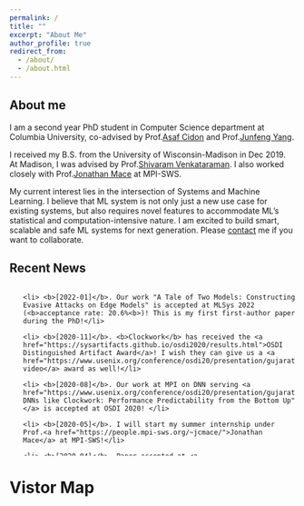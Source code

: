 ```yaml
---
permalink: /
title: ""
excerpt: "About Me"
author_profile: true
redirect_from: 
  - /about/
  - /about.html
---
```

## <i class="fa fa-cog fa-fw"></i> About me ##
I am a second year PhD student in Computer Science department at Columbia University, co-advised by Prof.[Asaf Cidon](https://www.asafcidon.com/) and Prof.[Junfeng Yang](http://www.cs.columbia.edu/~junfeng/).

I received my B.S. from the University of Wisconsin-Madison in Dec 2019. At Madison, I was advised by Prof.[Shivaram Venkataraman](https://shivaram.org/). I also worked closely with Prof.[Jonathan Mace](https://people.mpi-sws.org/~jcmace/) at MPI-SWS.

My current interest lies in the intersection of Systems and Machine Learning. I believe that ML system is not only just a new use case for existing systems, but also requires novel features to accommodate ML’s statistical and computation-intensive nature. I am excited to build smart, scalable and safe ML systems for next generation. Please [contact](mailto:wei<dot>h<at>columbia<dot>edu) me if you want to collaborate.

## <i class="fa fa-fw fa-rss "></i> Recent News ##
<ul style="width: auto; height: 300px; overflow: auto">

    <li> <b>[2022-01]</b>. Our work "A Tale of Two Models: Constructing Evasive Attacks on Edge Models" is accepted at MLSys 2022 (<b>acceptance rate: 20.6%<b>)! This is my first first-author paper during the PhD!</li>

    <li> <b>[2020-11]</b>. <b>Clockwork</b> has received the <a href="https://sysartifacts.github.io/osdi2020/results.html">OSDI Distinguished Artifact Award</a>! I wish they can give us a <a href="https://www.usenix.org/conference/osdi20/presentation/gujarati">best video</a> award as well!</li>

    <li> <b>[2020-08]</b>. Our work at MPI on DNN serving <a href="https://www.usenix.org/conference/osdi20/presentation/gujarati">"Serving DNNs like Clockwork: Performance Predictability from the Bottom Up"</a> is accepted at OSDI 2020! </li>

    <li> <b>[2020-05]</b>. I will start my summer internship under Prof.<a href="https://people.mpi-sws.org/~jcmace/">Jonathan Mace</a> at MPI-SWS!</li>

    <li> <b>[2020-04]</b>. Paper accepted at <a href="http://2020.biomedicalimaging.org/">ISBI 2020</a> with oral presentation!</li>

    <li> <b>[2020-03]</b>. I decided to goto Columbia for PhD!</li>

    <li> <b>[2019-10]</b>. Abstarct Paper accepted at <a href="http://learningsys.org/sosp19/">AI Systems workshop at SOSP 2019</a> with lightning talk!</li>
</ul>


# <i class="fa fa-map-marker" aria-hidden="true"></i> Vistor Map #
<script type='text/javascript' id='clustrmaps' src='//cdn.clustrmaps.com/map_v2.js?cl=436daa&w=a&t=n&d=tYhSMKyW43Y6iAu13D7b8y6KfGJH-8_r38PmskGse5I&co=f5f6f7&cmo=ba0202&cmn=ff0012'></script>

